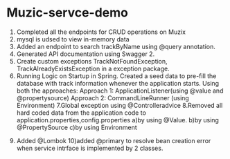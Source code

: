 # Muzic-servce-demo
1. Completed all the endpoints for CRUD operations on Muzix
2.  mysql is udsed to view in-memory data
3. Added an endpoint to search trackByName using @query annotation.
4. Generated API documentation using Swagger 2.
5. Create custom exceptions TrackNotFoundException, TrackAlreadyExistsException in a exception package.
6. Running Logic on Startup in Spring. Created a seed data to pre-fill the database with track
information whenever the application starts. Using both  the approaches:
Approach 1: ApplicationListener<ContextRefreshedEvent>(using @value and @propertysource)
Approach 2: CommandLineRunner (using Environment)
7.Global exception using @Controlleradvice
8.Removed all hard coded data from the application code to application.properties,config.properties
a)by using @Value.
b)by using @PropertySource
c)by using Environment
9) Added @Lombok
10)added @primary to resolve bean creation error when service intrface is implemented by 2 classes.
